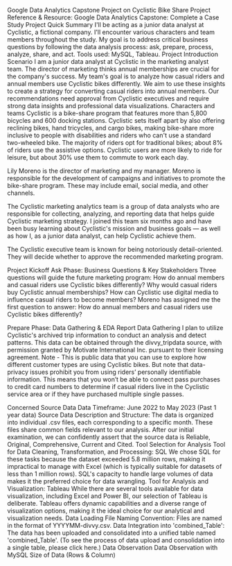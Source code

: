 Google Data Analytics Capstone Project on Cyclistic Bike Share
Project Reference & Resource:  Google Data Analytics Capstone: Complete a Case Study
Project Quick Summary
I'll be acting as a junior data analyst at Cyclistic, a fictional company.
I'll encounter various characters and team members throughout the study.
My goal is to address critical business questions by following the data analysis process: ask, prepare, process, analyze, share, and act.
Tools used: MySQL, Tableau.
Project Introduction
Scenario
I am a junior data analyst at Cyclistic in the marketing analyst team.
The director of marketing thinks annual memberships are crucial for the company's success.
My team's goal is to analyze how casual riders and annual members use Cyclistic bikes differently.
We aim to use these insights to create a strategy for converting casual riders into annual members.
Our recommendations need approval from Cyclistic executives and require strong data insights and professional data visualizations.
Characters and teams
Cyclistic is a bike-share program that features more than 5,800 bicycles and 600 docking stations. Cyclistic sets itself apart by also offering reclining bikes, hand tricycles, and cargo bikes, making bike-share more inclusive to people with disabilities and riders who can't use a standard two-wheeled bike. The majority of riders opt for traditional bikes; about 8% of riders use the assistive options. Cyclistic users are more likely to ride for leisure, but about 30% use them to commute to work each day.

Lily Moreno is the director of marketing and my manager. Moreno is responsible for the development of campaigns and initiatives to promote the bike-share program. These may include email, social media, and other channels.

The Cyclistic marketing analytics team is a group of data analysts who are responsible for collecting, analyzing, and reporting data that helps guide Cyclistic marketing strategy. I joined this team six months ago and have been busy learning about Cyclistic's mission and business goals — as well as how I, as a junior data analyst, can help Cyclistic achieve them.

The Cyclistic executive team is known for being notoriously detail-oriented. They will decide whether to approve the recommended marketing program.

Project Kickoff
Ask Phase: Business Questions & Key Stakeholders
Three questions will guide the future marketing program:
How do annual members and casual riders use Cyclistic bikes differently?
Why would casual riders buy Cyclistic annual memberships?
How can Cyclistic use digital media to influence casual riders to become members?
Moreno has assigned me the first question to answer: How do annual members and casual riders use Cyclistic bikes differently?

Prepare Phase: Data Gathering & EDA Report
Data Gathering
I plan to utilize Cyclistic's archived trip information to conduct an analysis and detect patterns. This data can be obtained through the divvy_tripdata source, with permission granted by Motivate International Inc. pursuant to their licensing agreement.
Note - This is public data that you can use to explore how different customer types are using Cyclistic bikes. But note that data-privacy issues prohibit you from using riders’ personally identifiable information. This means that you won’t be able to connect pass purchases to credit card numbers to determine if casual riders live in the Cyclistic service area or if they have purchased multiple single passes.

Concerned Source Data
Data Timeframe: June 2022 to May 2023 (Past 1 year data)
Source Data Description and Structure:
The data is organized into individual .csv files, each corresponding to a specific month.
These files share common fields relevant to our analysis.
After our initial examination, we can confidently assert that the source data is Reliable, Original, Comprehensive, Current and Cited.
Tool Selection for Analysis
Tool for Data Cleaning, Transformation, and Processing: SQL
We chose SQL for these tasks because the dataset exceeded 5.8 million rows, making it impractical to manage with Excel (which is typically suitable for datasets of less than 1 million rows). SQL's capacity to handle large volumes of data makes it the preferred choice for data wrangling.
Tool for Analysis and Visualization: Tableau
While there are several tools available for data visualization, including Excel and Power BI, our selection of Tableau is deliberate. Tableau offers dynamic capabilities and a diverse range of visualization options, making it the ideal choice for our analytical and visualization needs.
Data Loading
File Naming Convention: Files are named in the format of YYYYMM-divvy.csv.
Data Integration into 'combined_Table': The data has been uploaded and consolidated into a unified table named 'combined_Table'. (To see the process of data upload and consolidation into a single table, please click here.)
Data Observation
Data Observation with MySQL
Size of Data (Rows & Column)
